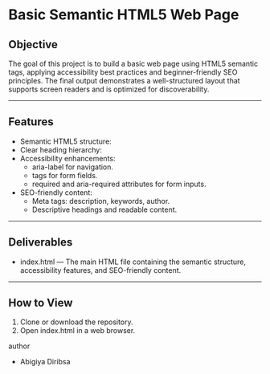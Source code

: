 # Basic Semantic HTML5 Web Page

## Objective
The goal of this project is to build a basic web page using HTML5 semantic tags, applying accessibility best practices and beginner-friendly SEO principles. The final output demonstrates a well-structured layout that supports screen readers and is optimized for discoverability.

---

## Features
- Semantic HTML5 structure:
- Clear heading hierarchy: 
- Accessibility enhancements:
  - aria-label for navigation.
  - <label> tags for form fields.
  - required and aria-required attributes for form inputs.
- SEO-friendly content:
  - Meta tags: description, keywords, author.
  - Descriptive headings and readable content.

---

## Deliverables
- index.html — The main HTML file containing the semantic structure, accessibility features, and SEO-friendly content.

---

## How to View
1. Clone or download the repository.
2. Open index.html in a web browser.

author
- Abigiya Diribsa
